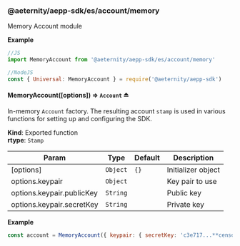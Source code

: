 <a id="module_@aeternity/aepp-sdk/es/account/memory"></a>

### @aeternity/aepp-sdk/es/account/memory
Memory Account module

**Example**  
```js
//JS
import MemoryAccount from '@aeternity/aepp-sdk/es/account/memory'

//NodeJS
const { Universal: MemoryAccount } = require('@aeternity/aepp-sdk')
```
<a id="exp_module_@aeternity/aepp-sdk/es/account/memory--MemoryAccount"></a>

#### MemoryAccount([options]) ⇒ `Account` ⏏
In-memory `Account` factory. The resulting account `stamp` is used in various functions for setting up and configuring the SDK.

**Kind**: Exported function  
**rtype**: `Stamp`

| Param | Type | Default | Description |
| --- | --- | --- | --- |
| [options] | `Object` | <code>{}</code> | Initializer object |
| options.keypair | `Object` |  | Key pair to use |
| options.keypair.publicKey | `String` |  | Public key |
| options.keypair.secretKey | `String` |  | Private key |

**Example**  
```js
const account = MemoryAccount({ keypair: { secretKey: 'c3e717...**censored**...33d1d0', publicKey: 'ak_rh5G5EeDNCYyyKUyY9DSrMDjbw325HSvQdLXGgcTmDjaQf1Af', } })
```
